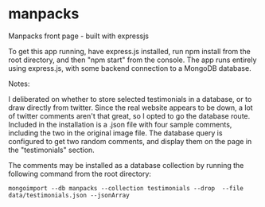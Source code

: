 # manpacks
Manpacks front page - built with expressjs

To get this app running, have express.js installed, run npm install from the root directory, and then "npm start" from the console.
The app runs entirely using express.js, with some backend connection to a MongoDB database.

Notes:

I deliberated on whether to store selected testimonials in a database, or to draw directly from twitter. Since the real website
appears to be down, a lot of twitter comments aren't that great, so I opted to go the database route. Included in the installation
is a .json file with four sample comments, including the two in the original image file. The database query is configured to get 
two random comments, and display them on the page in the "testimonials" section.

The comments may be installed as a database collection by running the following command from the root directory:

```
mongoimport --db manpacks --collection testimonials --drop  --file data/testimonials.json --jsonArray
```
